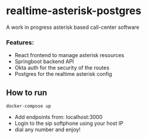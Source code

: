 # realtime-asterisk-postgres
  A work in progress asterisk based call-center software
### Features:
  
  * React frontend to manage asterisk resources
  * Springboot backend API
  * Okta auth for the security of the routes
  * Postgres for the realtime asterisk config

## How to run

``` docker-compose up ```

* Add endpoints from: localhost:3000
* Login to the sip softphone using your host IP
* dial any number and enjoy!

